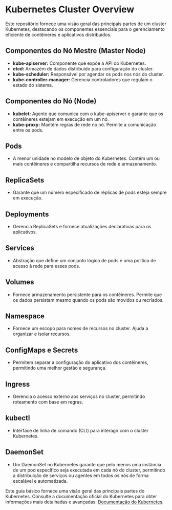 # Kubernetes Cluster Overview

Este repositório fornece uma visão geral das principais partes de um cluster Kubernetes, destacando os componentes essenciais para o gerenciamento eficiente de contêineres e aplicativos distribuídos.

## Componentes do Nó Mestre (Master Node)

- **kube-apiserver:** Componente que expõe a API do Kubernetes.
- **etcd:** Armazém de dados distribuído para configuração do cluster.
- **kube-scheduler:** Responsável por agendar os pods nos nós do cluster.
- **kube-controller-manager:** Gerencia controladores que regulam o estado do sistema.

## Componentes do Nó (Node)

- **kubelet:** Agente que comunica com o kube-apiserver e garante que os contêineres estejam em execução em um nó.
- **kube-proxy:** Mantém regras de rede no nó. Permite a comunicação entre os pods.

## Pods

- A menor unidade no modelo de objeto do Kubernetes. Contém um ou mais contêineres e compartilha recursos de rede e armazenamento.

## ReplicaSets

- Garante que um número especificado de réplicas de pods esteja sempre em execução.

## Deployments

- Gerencia ReplicaSets e fornece atualizações declarativas para os aplicativos.

## Services

- Abstração que define um conjunto lógico de pods e uma política de acesso à rede para esses pods.

## Volumes

- Fornece armazenamento persistente para os contêineres. Permite que os dados persistam mesmo quando os pods são movidos ou recriados.

## Namespace

- Fornece um escopo para nomes de recursos no cluster. Ajuda a organizar e isolar recursos.

## ConfigMaps e Secrets

- Permitem separar a configuração do aplicativo dos contêineres, permitindo uma melhor gestão e segurança.

## Ingress

- Gerencia o acesso externo aos serviços no cluster, permitindo roteamento com base em regras.

## kubectl

- Interface de linha de comando (CLI) para interagir com o cluster Kubernetes.

## DaemonSet

  - Um DaemonSet no Kubernetes garante que pelo menos uma instância de um pod específico seja executada em cada nó do cluster, permitindo a distribuição de serviços ou agentes em todos os nós de forma escalável e automatizada.


Este guia básico fornece uma visão geral das principais partes do Kubernetes. Consulte a documentação oficial do Kubernetes para obter informações mais detalhadas e avançadas: [Documentação do Kubernetes](https://kubernetes.io/docs/).
